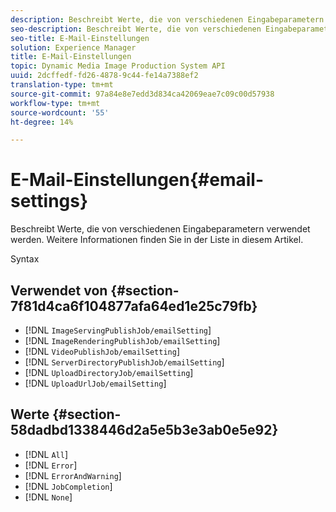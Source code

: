 ```yaml
---
description: Beschreibt Werte, die von verschiedenen Eingabeparametern verwendet werden. Weitere Informationen finden Sie in der Liste in diesem Artikel.
seo-description: Beschreibt Werte, die von verschiedenen Eingabeparametern verwendet werden. Weitere Informationen finden Sie in der Liste in diesem Artikel.
seo-title: E-Mail-Einstellungen
solution: Experience Manager
title: E-Mail-Einstellungen
topic: Dynamic Media Image Production System API
uuid: 2dcffedf-fd26-4878-9c44-fe14a7388ef2
translation-type: tm+mt
source-git-commit: 97a84e8e7edd3d834ca42069eae7c09c00d57938
workflow-type: tm+mt
source-wordcount: '55'
ht-degree: 14%

---
```



# E-Mail-Einstellungen{#email-settings}

Beschreibt Werte, die von verschiedenen Eingabeparametern verwendet werden. Weitere Informationen finden Sie in der Liste in diesem Artikel.

Syntax

## Verwendet von {#section-7f81d4ca6f104877afa64ed1e25c79fb}

* [!DNL `ImageServingPublishJob/emailSetting`]
* [!DNL `ImageRenderingPublishJob/emailSetting`]
* [!DNL `VideoPublishJob/emailSetting`]
* [!DNL `ServerDirectoryPublishJob/emailSetting`]
* [!DNL `UploadDirectoryJob/emailSetting`]
* [!DNL `UploadUrlJob/emailSetting`]

## Werte {#section-58dadbd1338446d2a5e5b3e3ab0e5e92}

* [!DNL `All`]
* [!DNL `Error`]
* [!DNL `ErrorAndWarning`]
* [!DNL `JobCompletion`]
* [!DNL `None`]

